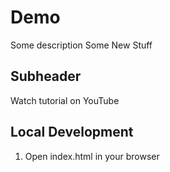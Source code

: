 # Demo

Some description
Some New Stuff

## Subheader

Watch tutorial on YouTube

## Local Development

1. Open index.html in your browser

